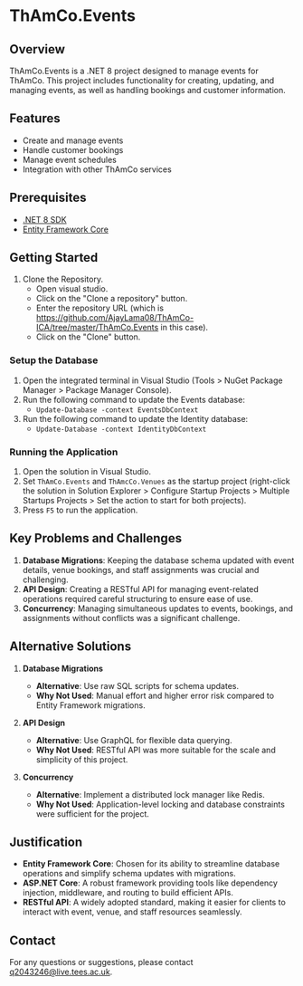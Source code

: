 ﻿# ThAmCo.Events

## Overview
ThAmCo.Events is a .NET 8 project designed to manage events for ThAmCo. This project includes functionality for creating, updating, and managing events, as well as handling bookings and customer information.

## Features
- Create and manage events
- Handle customer bookings
- Manage event schedules
- Integration with other ThAmCo services

## Prerequisites
- [.NET 8 SDK](https://dotnet.microsoft.com/download/dotnet/8.0)
- [Entity Framework Core](https://docs.microsoft.com/en-us/ef/core/)

## Getting Started
1. Clone the Repository.
   - Open visual studio.
   - Click on the "Clone a repository" button.
   - Enter the repository URL (which is https://github.com/AjayLama08/ThAmCo-ICA/tree/master/ThAmCo.Events in this case).
   - Click on the "Clone" button.

### Setup the Database
1. Open the integrated terminal in Visual Studio (Tools > NuGet Package Manager > Package Manager Console).
2. Run the following command to update the Events database:
   - `Update-Database -context EventsDbContext`
3. Run the following command to update the Identity database:
   - `Update-Database -context IdentityDbContext`

### Running the Application
1. Open the solution in Visual Studio.
2. Set `ThAmCo.Events` and `ThAmcCo.Venues` as the startup project (right-click the solution  in Solution Explorer > Configure Startup Projects > Multiple Startups Projects > Set the action to start for both projects).
3. Press `F5` to run the application.

## Key Problems and Challenges  

1. **Database Migrations**: Keeping the database schema updated with event details, venue bookings, and staff assignments was crucial and challenging.  
2. **API Design**: Creating a RESTful API for managing event-related operations required careful structuring to ensure ease of use.  
3. **Concurrency**: Managing simultaneous updates to events, bookings, and assignments without conflicts was a significant challenge.  

## Alternative Solutions  

1. **Database Migrations**  
   - **Alternative**: Use raw SQL scripts for schema updates.  
   - **Why Not Used**: Manual effort and higher error risk compared to Entity Framework migrations.  

2. **API Design**  
   - **Alternative**: Use GraphQL for flexible data querying.  
   - **Why Not Used**: RESTful API was more suitable for the scale and simplicity of this project.  

3. **Concurrency**  
   - **Alternative**: Implement a distributed lock manager like Redis.  
   - **Why Not Used**: Application-level locking and database constraints were sufficient for the project.  

## Justification  

- **Entity Framework Core**: Chosen for its ability to streamline database operations and simplify schema updates with migrations.  
- **ASP.NET Core**: A robust framework providing tools like dependency injection, middleware, and routing to build efficient APIs.  
- **RESTful API**: A widely adopted standard, making it easier for clients to interact with event, venue, and staff resources seamlessly.  

## Contact
For any questions or suggestions, please contact [q2043246@live.tees.ac.uk](mailto:q2043246@live.tees.ac.uk).
